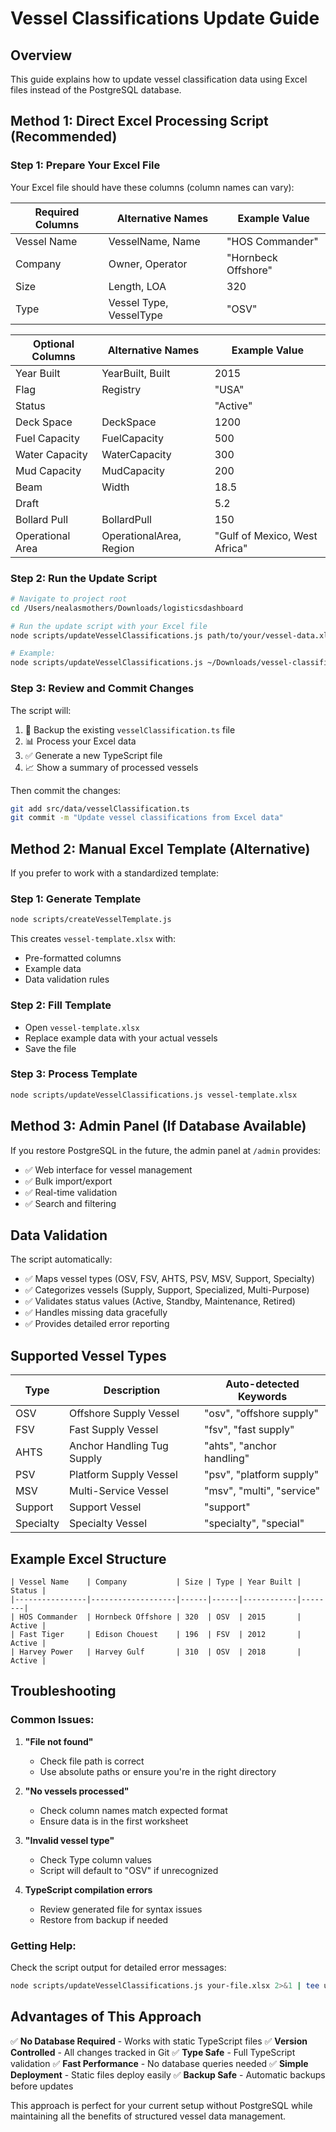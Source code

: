 # Vessel Classifications Update Guide

## Overview
This guide explains how to update vessel classification data using Excel files instead of the PostgreSQL database.

## Method 1: Direct Excel Processing Script (Recommended)

### Step 1: Prepare Your Excel File
Your Excel file should have these columns (column names can vary):

| Required Columns | Alternative Names | Example Value |
|------------------|-------------------|---------------|
| Vessel Name | VesselName, Name | "HOS Commander" |
| Company | Owner, Operator | "Hornbeck Offshore" |
| Size | Length, LOA | 320 |
| Type | Vessel Type, VesselType | "OSV" |

| Optional Columns | Alternative Names | Example Value |
|------------------|-------------------|---------------|
| Year Built | YearBuilt, Built | 2015 |
| Flag | Registry | "USA" |
| Status | | "Active" |
| Deck Space | DeckSpace | 1200 |
| Fuel Capacity | FuelCapacity | 500 |
| Water Capacity | WaterCapacity | 300 |
| Mud Capacity | MudCapacity | 200 |
| Beam | Width | 18.5 |
| Draft | | 5.2 |
| Bollard Pull | BollardPull | 150 |
| Operational Area | OperationalArea, Region | "Gulf of Mexico, West Africa" |

### Step 2: Run the Update Script

```bash
# Navigate to project root
cd /Users/nealasmothers/Downloads/logisticsdashboard

# Run the update script with your Excel file
node scripts/updateVesselClassifications.js path/to/your/vessel-data.xlsx

# Example:
node scripts/updateVesselClassifications.js ~/Downloads/vessel-classifications.xlsx
```

### Step 3: Review and Commit Changes

The script will:
1. 📄 Backup the existing `vesselClassification.ts` file
2. 📊 Process your Excel data
3. ✅ Generate a new TypeScript file
4. 📈 Show a summary of processed vessels

Then commit the changes:
```bash
git add src/data/vesselClassification.ts
git commit -m "Update vessel classifications from Excel data"
```

## Method 2: Manual Excel Template (Alternative)

If you prefer to work with a standardized template:

### Step 1: Generate Template
```bash
node scripts/createVesselTemplate.js
```

This creates `vessel-template.xlsx` with:
- Pre-formatted columns
- Example data
- Data validation rules

### Step 2: Fill Template
- Open `vessel-template.xlsx`
- Replace example data with your actual vessels
- Save the file

### Step 3: Process Template
```bash
node scripts/updateVesselClassifications.js vessel-template.xlsx
```

## Method 3: Admin Panel (If Database Available)

If you restore PostgreSQL in the future, the admin panel at `/admin` provides:
- ✅ Web interface for vessel management
- ✅ Bulk import/export
- ✅ Real-time validation
- ✅ Search and filtering

## Data Validation

The script automatically:
- ✅ Maps vessel types (OSV, FSV, AHTS, PSV, MSV, Support, Specialty)
- ✅ Categorizes vessels (Supply, Support, Specialized, Multi-Purpose)
- ✅ Validates status values (Active, Standby, Maintenance, Retired)
- ✅ Handles missing data gracefully
- ✅ Provides detailed error reporting

## Supported Vessel Types

| Type | Description | Auto-detected Keywords |
|------|-------------|----------------------|
| OSV | Offshore Supply Vessel | "osv", "offshore supply" |
| FSV | Fast Supply Vessel | "fsv", "fast supply" |
| AHTS | Anchor Handling Tug Supply | "ahts", "anchor handling" |
| PSV | Platform Supply Vessel | "psv", "platform supply" |
| MSV | Multi-Service Vessel | "msv", "multi", "service" |
| Support | Support Vessel | "support" |
| Specialty | Specialty Vessel | "specialty", "special" |

## Example Excel Structure

```
| Vessel Name    | Company           | Size | Type | Year Built | Status |
|----------------|-------------------|------|------|------------|--------|
| HOS Commander  | Hornbeck Offshore | 320  | OSV  | 2015       | Active |
| Fast Tiger     | Edison Chouest    | 196  | FSV  | 2012       | Active |
| Harvey Power   | Harvey Gulf       | 310  | OSV  | 2018       | Active |
```

## Troubleshooting

### Common Issues:

1. **"File not found"**
   - Check file path is correct
   - Use absolute paths or ensure you're in the right directory

2. **"No vessels processed"**
   - Check column names match expected format
   - Ensure data is in the first worksheet

3. **"Invalid vessel type"**
   - Check Type column values
   - Script will default to "OSV" if unrecognized

4. **TypeScript compilation errors**
   - Review generated file for syntax issues
   - Restore from backup if needed

### Getting Help:

Check the script output for detailed error messages:
```bash
node scripts/updateVesselClassifications.js your-file.xlsx 2>&1 | tee update.log
```

## Advantages of This Approach

✅ **No Database Required** - Works with static TypeScript files
✅ **Version Controlled** - All changes tracked in Git
✅ **Type Safe** - Full TypeScript validation
✅ **Fast Performance** - No database queries needed
✅ **Simple Deployment** - Static files deploy easily
✅ **Backup Safe** - Automatic backups before updates

This approach is perfect for your current setup without PostgreSQL while maintaining all the benefits of structured vessel data management.